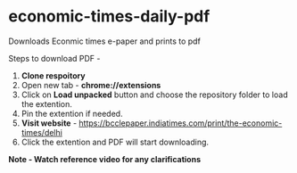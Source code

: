 # economic-times-daily-pdf
Downloads Econmic times e-paper and prints to pdf 

Steps to download PDF - 
1. **Clone respoitory**
2. Open new tab - **chrome://extensions**
3. Click on **Load unpacked** button and choose the repository folder to load the extention.
4. Pin the extention if needed.
5. **Visit website** - https://bcclepaper.indiatimes.com/print/the-economic-times/delhi
6. Click the extention and PDF will start downloading.

**Note - Watch reference video for any clarifications**
